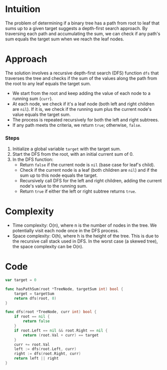 # Intuition
The problem of determining if a binary tree has a path from root to leaf that sums up to a given target suggests a depth-first search approach. By traversing each path and accumulating the sum, we can check if any path's sum equals the target sum when we reach the leaf nodes.

# Approach
The solution involves a recursive depth-first search (DFS) function `dfs` that traverses the tree and checks if the sum of the values along the path from the root to any leaf equals the target sum.
- We start from the root and keep adding the value of each node to a running sum (`curr`).
- At each node, we check if it's a leaf node (both left and right children are `nil`). If it is, we check if the running sum plus the current node's value equals the target sum.
- The process is repeated recursively for both the left and right subtrees.
- If any path meets the criteria, we return `true`; otherwise, `false`.

### Steps
1. Initialize a global variable `target` with the target sum.
2. Start the DFS from the root, with an initial current sum of 0.
3. In the DFS function:
    - Return `false` if the current node is `nil` (base case for leaf's child).
    - Check if the current node is a leaf (both children are `nil`) and if the sum up to this node equals the target.
    - Recursively call DFS for the left and right children, adding the current node's value to the running sum.
    - Return `true` if either the left or right subtree returns `true`.

# Complexity
- Time complexity: O(n), where n is the number of nodes in the tree. We potentially visit each node once in the DFS process.
- Space complexity: O(h), where h is the height of the tree. This is due to the recursive call stack used in DFS. In the worst case (a skewed tree), the space complexity can be O(n).

# Code
```go
var target = 0

func hasPathSum(root *TreeNode, targetSum int) bool {
    target = targetSum
    return dfs(root, 0)
}

func dfs(root *TreeNode, curr int) bool {
    if root == nil {
        return false
    }
    if root.Left == nil && root.Right == nil {
        return (root.Val + curr) == target
    }
    curr += root.Val
    left := dfs(root.Left, curr)
    right := dfs(root.Right, curr)
    return left || right
}
